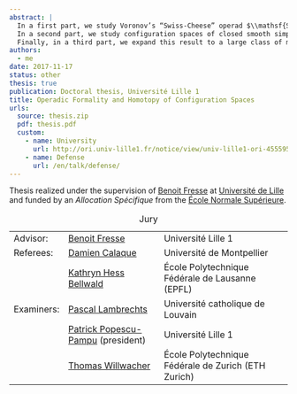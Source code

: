 ```yaml
---
abstract: |
  In a first part, we study Voronov’s “Swiss-Cheese” operad $\\mathsf{SC}\_2$, which governs the action of a $\\mathsf{D}\_2$-algebra on a $\\mathsf{D}\_1$-algebra. We build a model in groupoids of this operad and we describe algebras over this model in a manner similar to the classical description of algebras over $H_*(\mathsf{SC})$. We extend our model into a rational model which depends on a Drinfeld associator, and we compare this new model to the one that we would get if the operad $\\mathsf{SC}$ were formal.
  In a second part, we study configuration spaces of closed smooth simply connected manifolds. We prove over $\\mathbb{R}$ a conjecture of Lambrechts--Stanley which describes a mode of such configuration spaces, and we obtain as corollary their real homotopy invariance. Moreover, using Kontsevich’s proof of the formality of the operads $\\mathsf{D}\_n$, we obtain that this model is compatible with the action of the Fulton--MacPherson operad when the manifold is framed. This allows us to explicitly compute the factorization homology of such a manifold.
  Finally, in a third part, we expand this result to a large class of manifolds with boundary. We first use a chain-level Poincaré--Lefschetz duality result to compute the homology of the configuration spaces of these manifolds, then we reuse the methods of the second chapter to obtain our model, which is compatible with the action of the Swiss-Cheese operad $\\mathsf{SC}\_n$.
authors:
  - me
date: 2017-11-17
status: other
thesis: true
publication: Doctoral thesis, Université Lille 1
title: Operadic Formality and Homotopy of Configuration Spaces
urls:
  source: thesis.zip
  pdf: thesis.pdf
  custom:
    - name: University
      url: http://ori.univ-lille1.fr/notice/view/univ-lille1-ori-455595
    - name: Defense
      url: /en/talk/defense/
---
```


Thesis realized under the supervision of [Benoit Fresse](https://math.univ-lille1.fr/~fresse/) at [Université de Lille](https://www.univ-lille.fr) and funded by an *Allocation Spécifique* from the [École Normale Supérieure](https://www.ens.fr).

<table class="table table-borderless">
<caption>Jury</caption>
<tbody>
<tr>
<td>Advisor:</td>
<td><a href="https://math.univ-lille1.fr/~fresse/">Benoit Fresse</a></td>
<td>Université Lille 1</td>
</tr>

<tr>
<td>Referees:</td>
<td><a href="http://imag.umontpellier.fr/~calaque/">Damien Calaque</a></td>
<td>Université de Montpellier</td>
</tr>

<tr>
<td></td>
<td><a href="http://hessbellwald-lab.epfl.ch/HessBellwald">Kathryn Hess Bellwald</a></td>
<td>École Polytechnique Fédérale de Lausanne (EPFL)</td>
</tr>

<tr>
<td>Examiners:</td>
<td><a href="https://uclouvain.be/fr/repertoires/pascal.lambrechts">Pascal Lambrechts</a></td>
<td>Université catholique de Louvain</td>
</tr>

<tr>
<td></td>
<td><a href="http://math.univ-lille1.fr/~popescu/">Patrick Popescu-Pampu</a> (president)</td>
<td>Université Lille 1</td>
</tr>

<tr>
<td></td>
<td><a href="https://people.math.ethz.ch/~wilthoma/">Thomas Willwacher</a></td>
<td>École Polytechnique Fédérale de Zurich (ETH Zurich)</td>
</tr>
</tbody>
</table>
